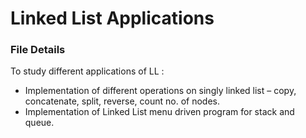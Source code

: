 # Linked List Applications
### File Details
To study different applications of LL :
* Implementation of different operations on singly linked list – copy, concatenate, split, reverse, count no. of nodes.
* Implementation of Linked List menu driven program for stack and queue.